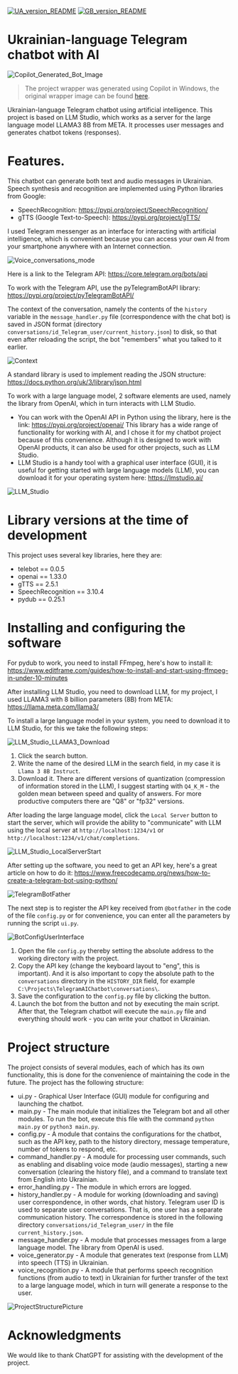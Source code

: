 [![UA_version_README](https://raw.githubusercontent.com/techn0man1ac/TelegramAIChatbot/main/imgs/Flags/UA%402x.png)](https://github.com/techn0man1ac/TelegramAIChatbot/)
[![GB_version_README](https://raw.githubusercontent.com/techn0man1ac/TelegramAIChatbot/main/imgs/Flags/GB%402x.png)](https://github.com/techn0man1ac/TelegramAIChatbot/blob/main/README_EN.md)

# Ukrainian-language Telegram chatbot with AI

![Copilot_Generated_Bot_Image](https://raw.githubusercontent.com/techn0man1ac/TelegramAIChatbot/main/imgs/CopilotGeneratedBotImage.jpg)
> The project wrapper was generated using Copilot in Windows, the original wrapper image can be found [here](https://www.bing.com/images/create/tech01aibot-telegram-bot-image-with-the-text-27hell/1-66376f0c15b14dce9b8543e76374b77a?id=%2ffnQhXHy14ZA7U%2bG1mpTTg%3d%3d&view=detailv2&idpp=genimg&idpclose=1&thId=OIG2.0xK8wnUzR5ppwvD_Vfi3&frame=sydedg&FORM=SYDBIC).

Ukrainian-language Telegram chatbot using artificial intelligence. This project is based on LLM Studio, which works as a server for the large language model LLAMA3 8B from META. It processes user messages and generates chatbot tokens (responses).

# Features.

This chatbot can generate both text and audio messages in Ukrainian. Speech synthesis and recognition are implemented using Python libraries from Google:
- SpeechRecognition: https://pypi.org/project/SpeechRecognition/
- gTTS (Google Text-to-Speech): https://pypi.org/project/gTTS/

I used Telegram messenger as an interface for interacting with artificial intelligence, which is convenient because you can access your own AI from your smartphone anywhere with an Internet connection. 

![Voice_conversations_mode](https://raw.githubusercontent.com/techn0man1ac/TelegramAIChatbot/main/imgs/conversationVoice.png)

Here is a link to the Telegram API: https://core.telegram.org/bots/api

To work with the Telegram API, use the pyTelegramBotAPI library: https://pypi.org/project/pyTelegramBotAPI/

The context of the conversation, namely the contents of the `history` variable in the `message_handler.py` file (correspondence with the chat bot) is saved in JSON format (directory `conversations/id_Telegram_user/current_history.json`) to disk, so that even after reloading the script, the bot "remembers" what you talked to it earlier.

![Context](https://raw.githubusercontent.com/techn0man1ac/TelegramAIChatbot/main/imgs/context.png)

A standard library is used to implement reading the JSON structure: https://docs.python.org/uk/3/library/json.html

To work with a large language model, 2 software elements are used, namely the library from OpenAI, which in turn interacts with LLM Studio.
- You can work with the OpenAI API in Python using the library, here is the link: https://pypi.org/project/openai/
This library has a wide range of functionality for working with AI, and I chose it for my chatbot project because of this convenience. Although it is designed to work with OpenAI products, it can also be used for other projects, such as LLM Studio.
- LLM Studio is a handy tool with a graphical user interface (GUI), it is useful for getting started with large language models (LLM), you can download it for your operating system here: https://lmstudio.ai/

![LLM_Studio](https://raw.githubusercontent.com/techn0man1ac/TelegramAIChatbot/main/imgs/LLM_Studio.png)

# Library versions at the time of development

This project uses several key libraries, here they are:

- telebot == 0.0.5
- openai == 1.33.0
- gTTS == 2.5.1
- SpeechRecognition == 3.10.4
- pydub == 0.25.1

# Installing and configuring the software

For pydub to work, you need to install FFmpeg, here's how to install it: https://www.editframe.com/guides/how-to-install-and-start-using-ffmpeg-in-under-10-minutes

After installing LLM Studio, you need to download LLM, for my project, I used LLAMA3 with 8 billion parameters (8B) from META: https://llama.meta.com/llama3/

To install a large language model in your system, you need to download it to LLM Studio, for this we take the following steps:

![LLM_Studio_LLAMA3_Download](https://raw.githubusercontent.com/techn0man1ac/TelegramAIChatbot/main/imgs/LLM_Studio_LLAMA3_Download.png)

1. Click the search button.
2. Write the name of the desired LLM in the search field, in my case it is `Llama 3 8B Instruct`.
3. Download it. There are different versions of quantization (compression of information stored in the LLM), I suggest starting with `Q4_K_M` - the golden mean between speed and quality of answers. For more productive computers there are "Q8" or "fp32" versions.

After loading the large language model, click the `Local Server` button to start the server, which will provide the ability to "communicate" with LLM using the local server at `http://localhost:1234/v1` or `http://localhost:1234/v1/chat/completions`.

![LLM_Studio_LocalServerStart](https://raw.githubusercontent.com/techn0man1ac/TelegramAIChatbot/main/imgs/LLM_Studio_LocalServerStart.png)

After setting up the software, you need to get an API key, here's a great article on how to do it: https://www.freecodecamp.org/news/how-to-create-a-telegram-bot-using-python/

![TelegramBotFather](https://github.com/techn0man1ac/TelegramAIChatbot/blob/main/imgs/TelegramBotFather.png)

The next step is to register the API key received from `@botfather` in the code of the file `config.py` or for convenience, you can enter all the parameters by running the script `ui.py`.

![BotConfigUserInterface](https://raw.githubusercontent.com/techn0man1ac/TelegramAIChatbot/main/imgs/BotConfigUserInterface.png)

1. Open the file `config.py` thereby setting the absolute address to the working directory with the project.
2. Copy the API key (change the keyboard layout to "eng", this is important). And it is also important to copy the absolute path to the `conversations` directory in the `HISTORY_DIR` field, for example `C:\Projects\TelegramAIChatbot\conversations\`.
3. Save the configuration to the `config.py` file by clicking the button.
4. Launch the bot from the button and not by executing the main script. After that, the Telegram chatbot will execute the `main.py` file and everything should work - you can write your chatbot in Ukrainian.

# Project structure

The project consists of several modules, each of which has its own functionality, this is done for the convenience of maintaining the code in the future. The project has the following structure:

- ui.py - Graphical User Interface (GUI) module for configuring and launching the chatbot.
- main.py - The main module that initializes the Telegram bot and all other modules. To run the bot, execute this file with the command `python main.py` or `python3 main.py`.
- config.py - A module that contains the configurations for the chatbot, such as the API key, path to the history directory, message temperature, number of tokens to respond, etc. 
- command_handler.py - A module for processing user commands, such as enabling and disabling voice mode (audio messages), starting a new conversation (clearing the history file), and a command to translate text from English into Ukrainian.
- error_handling.py - The module in which errors are logged.
- history_handler.py - A module for working (downloading and saving) user correspondence, in other words, chat history. Telegram user ID is used to separate user conversations. That is, one user has a separate communication history. The correspondence is stored in the following directory `conversations/id_Telegram_user/` in the file `current_history.json`.
- message_handler.py - A module that processes messages from a large language model. The library from OpenAI is used.
- voice_generator.py - A module that generates text (response from LLM) into speech (TTS) in Ukrainian.
- voice_recognition.py - A module that performs speech recognition functions (from audio to text) in Ukrainian for further transfer of the text to a large language model, which in turn will generate a response to the user.

![ProjectStructurePicture](https://raw.githubusercontent.com/techn0man1ac/TelegramAIChatbot/main/imgs/ProjectStructure.png)

# Acknowledgments

We would like to thank ChatGPT for assisting with the development of the project.
